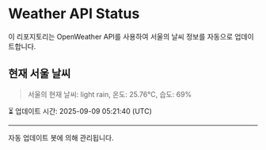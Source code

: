 
# Weather API Status

이 리포지토리는 OpenWeather API를 사용하여 서울의 날씨 정보를 자동으로 업데이트합니다.

## 현재 서울 날씨
> 서울의 현재 날씨: light rain, 온도: 25.76°C, 습도: 69%

⏳ 업데이트 시간: 2025-09-09 05:21:40 (UTC)

---
자동 업데이트 봇에 의해 관리됩니다.
